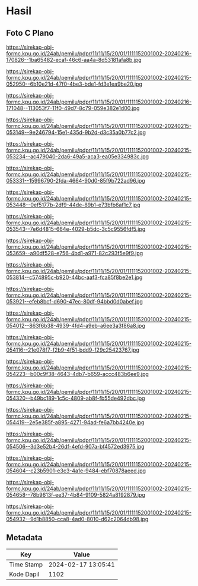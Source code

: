 # Hasil

## Foto C Plano

https://sirekap-obj-formc.kpu.go.id/24ab/pemilu/pdpr/11/11/15/20/01/1111152001002-20240216-170826--1ba65482-ecaf-46c6-aa4a-8d53181afa8b.jpg

https://sirekap-obj-formc.kpu.go.id/24ab/pemilu/pdpr/11/11/15/20/01/1111152001002-20240215-052950--6b10e21d-47f0-4be3-bde1-fd3e1ea9be20.jpg

https://sirekap-obj-formc.kpu.go.id/24ab/pemilu/pdpr/11/11/15/20/01/1111152001002-20240216-171048--113053f7-11f0-49d7-8c79-059e382e1d00.jpg

https://sirekap-obj-formc.kpu.go.id/24ab/pemilu/pdpr/11/11/15/20/01/1111152001002-20240215-053149--9e246794-15e1-435d-9b2d-d3c35a0b77c2.jpg

https://sirekap-obj-formc.kpu.go.id/24ab/pemilu/pdpr/11/11/15/20/01/1111152001002-20240215-053234--ac479040-2da6-49a5-aca3-ea05e334983c.jpg

https://sirekap-obj-formc.kpu.go.id/24ab/pemilu/pdpr/11/11/15/20/01/1111152001002-20240215-053331--15996790-2fda-4664-90d0-85f9b722ad96.jpg

https://sirekap-obj-formc.kpu.go.id/24ab/pemilu/pdpr/11/11/15/20/01/1111152001002-20240215-053448--0ef5177b-2df9-44de-89b1-e73bfb6af1c7.jpg

https://sirekap-obj-formc.kpu.go.id/24ab/pemilu/pdpr/11/11/15/20/01/1111152001002-20240215-053543--7e6d4815-664e-4029-b5dc-3c5c9556fdf5.jpg

https://sirekap-obj-formc.kpu.go.id/24ab/pemilu/pdpr/11/11/15/20/01/1111152001002-20240215-053659--a90df528-e756-4bd1-a971-82c293f5e9f9.jpg

https://sirekap-obj-formc.kpu.go.id/24ab/pemilu/pdpr/11/11/15/20/01/1111152001002-20240215-053814--c574895c-b920-44bc-aaf3-fca85f8be2e1.jpg

https://sirekap-obj-formc.kpu.go.id/24ab/pemilu/pdpr/11/11/15/20/01/1111152001002-20240215-053921--efeb8bcf-d690-47ec-80df-94bbd0d0abef.jpg

https://sirekap-obj-formc.kpu.go.id/24ab/pemilu/pdpr/11/11/15/20/01/1111152001002-20240215-054012--863f6b38-4939-4fd4-a9eb-a6ee3a3f86a8.jpg

https://sirekap-obj-formc.kpu.go.id/24ab/pemilu/pdpr/11/11/15/20/01/1111152001002-20240215-054116--21e078f7-f2b9-4f51-bdd9-f29c25423767.jpg

https://sirekap-obj-formc.kpu.go.id/24ab/pemilu/pdpr/11/11/15/20/01/1111152001002-20240215-054223--b00c9f38-4643-4db7-b659-accc483b6ee9.jpg

https://sirekap-obj-formc.kpu.go.id/24ab/pemilu/pdpr/11/11/15/20/01/1111152001002-20240215-054320--b49bc189-1c5c-4809-ab8f-fb55de492dbc.jpg

https://sirekap-obj-formc.kpu.go.id/24ab/pemilu/pdpr/11/11/15/20/01/1111152001002-20240215-054419--2e5e385f-a895-4271-94ad-fe6a7bb4240e.jpg

https://sirekap-obj-formc.kpu.go.id/24ab/pemilu/pdpr/11/11/15/20/01/1111152001002-20240215-054506--3d3e52b4-26df-4efd-907a-bf4572ed3975.jpg

https://sirekap-obj-formc.kpu.go.id/24ab/pemilu/pdpr/11/11/15/20/01/1111152001002-20240215-054604--c23b5901-e3c3-4a1e-9484-ebf70878aeed.jpg

https://sirekap-obj-formc.kpu.go.id/24ab/pemilu/pdpr/11/11/15/20/01/1111152001002-20240215-054658--78b9613f-ee37-4b84-9109-5824a8192879.jpg

https://sirekap-obj-formc.kpu.go.id/24ab/pemilu/pdpr/11/11/15/20/01/1111152001002-20240215-054932--9d1b8850-cca8-4ad0-8010-d62c2064db98.jpg


## Metadata

| Key        | Value               |
| ---------- | ------------------- |
| Time Stamp | 2024-02-17 13:05:41 |
| Kode Dapil | 1102                |



